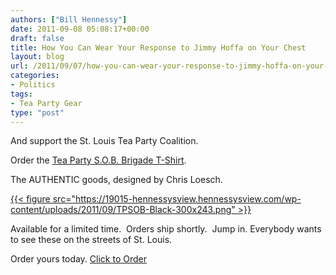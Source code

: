 ```yaml
---
authors: ["Bill Hennessy"]
date: 2011-09-08 05:08:17+00:00
draft: false
title: How You Can Wear Your Response to Jimmy Hoffa on Your Chest
layout: blog
url: /2011/09/07/how-you-can-wear-your-response-to-jimmy-hoffa-on-your-chest/
categories:
- Politics
tags:
- Tea Party Gear
type: "post"
---
```


And support the St. Louis Tea Party Coalition.

Order the [Tea Party S.O.B. Brigade T-Shirt](https://stlouisteaparty.com/s-o-b-brigade-store/#ecwid:category=1568611&mode=product&product=6482763).

The AUTHENTIC goods, designed by Chris Loesch.

[{{< figure src="https://19015-hennessysview.hennessysview.com/wp-content/uploads/2011/09/TPSOB-Black-300x243.png" >}}
](https://19015-hennessysview.hennessysview.com/wp-content/uploads/2011/09/TPSOB-Black.png)

Available for a limited time.  Orders ship shortly.  Jump in. Everybody wants to see these on the streets of St. Louis.

Order yours today. [Click to Order](https://stlouisteaparty.com/s-o-b-brigade-store/#ecwid:category=1568611&mode=product&product=6482763)

